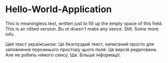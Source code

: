 # Hello-World-Application
This is meaningless text, written just to fill up the empty space of this field. This is an rdited version. Bu ot doesn't make any sence. Still. Some more info.

Цей текст українською:
Це безглуздий текст, написаний просто для заповнення порожнього простору цього поля. Це версія редагована. Але не робить ніякого сенсу. Ще. Більше інформації.
